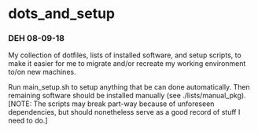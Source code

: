 # dots_and_setup

### DEH 08-09-18


My collection of dotfiles, lists of installed software, and setup scripts,
to make it easier for me to migrate and/or recreate my working environment
to/on new machines.


Run main_setup.sh to setup anything that be can done automatically. Then 
remaining software should be installed manually (see ./lists/manual_pkg).
[NOTE: The scripts may break part-way because of unforeseen dependencies, 
but should nonetheless serve as a good record of stuff I need to do.]
